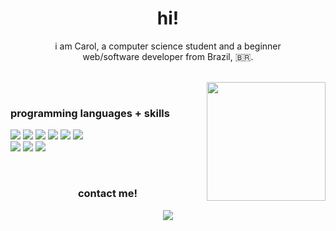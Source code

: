 <h1 align="center">hi!</h1>

<p align="center">i am Carol, a computer science student and a beginner </br> web/software developer from Brazil, 🇧🇷.</p>

</br>

<div>
<img align="right" src="https://i.pinimg.com/originals/ed/98/a0/ed98a01d1e5f3edae97a7b30fb950d0c.gif" height="190"/>
</div>

</br>

### <p align="left">programming languages + skills</p>

<p align="left">

<img src="https://img.shields.io/badge/javascript-purple?style=for-the-badge&logo=javascript&logoColor=white">

<img src="https://img.shields.io/badge/angular-purple?style=for-the-badge&logo=angular&logoColor=white">

<img src="https://img.shields.io/badge/java-purple?style=for-the-badge&logo=java&logoColor=white">

<img src="https://img.shields.io/badge/springboot-purple?style=for-the-badge&logo=springboot&logoColor=white">

<img src="https://img.shields.io/badge/postgresQL-purple?style=for-the-badge&logo=postgresql&logoColor=white">

<img src="https://img.shields.io/badge/git-purple?style=for-the-badge&logo=git&logoColor=white">

</br>

<img src="https://img.shields.io/badge/html-purple?style=for-the-badge&logo=HTML5&logoColor=white">

<img src="https://img.shields.io/badge/wordpress-purple?style=for-the-badge&logo=wordpress&logoColor=white">

<img src="https://img.shields.io/badge/tailwind-purple?style=for-the-badge&logo=tailwindCSS&logoColor=white">
</p>

</br>

<div>
<h3 align="center">contact me!</h3>
<p align="center">
<a href="https://www.linkedin.com/in/ana-caroline-vieira-526374274"><img src="https://img.shields.io/badge/linkedin-purple?style=for-the-badge&logo=linkedin&logoColor=white"/></a>
<div>


